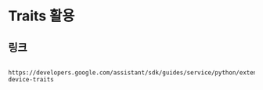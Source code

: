# Traits 활용

## 링크
      https://developers.google.com/assistant/sdk/guides/service/python/extend/register-device-traits
